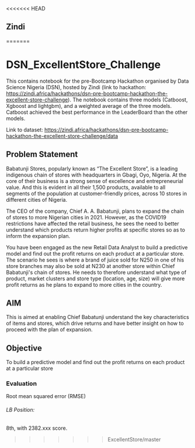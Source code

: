<<<<<<< HEAD
## Zindi
=======
# DSN_ExcellentStore_Challenge
This contains notebook for the pre-Bootcamp Hackathon organised by Data Science Nigeria (DSN), hosted by Zindi (link to hackathon: https://zindi.africa/hackathons/dsn-pre-bootcamp-hackathon-the-excellent-store-challenge). The notebook contains three models (Catboost, Xgboost and lightgbm), and a weighted average of the three models.
Catboost achieved the best performance in the LeaderBoard than the other models.

Link to dataset: https://zindi.africa/hackathons/dsn-pre-bootcamp-hackathon-the-excellent-store-challenge/data

## Problem Statement
Babatunji Stores, popularly known as “The Excellent Store”, is a leading indigenous chain of stores with headquarters in Gbagi, Oyo, Nigeria. At the core of their business is a strong sense of excellence and entrepreneurial value. And this is evident in all their 1,500 products, available to all segments of the population at customer-friendly prices, across 10 stores in different cities of Nigeria.

The CEO of the company, Chief A. A. Babatunji, plans to expand the chain of stores to more Nigerian cities in 2021. However, as the COVID19 restrictions have affected the retail business, he sees the need to better understand which products return higher profits at specific stores so as to inform the expansion plan.

You have been engaged as the new Retail Data Analyst to build a predictive model and find out the profit returns on each product at a particular store. The scenario he sees is where a brand of juice sold for N250 in one of his store branches may also be sold at N230 at another store within Chief Babatunji's chain of stores. He needs to therefore understand what type of product, market clusters and store type (location, age, size) will give more profit returns as he plans to expand to more cities in the country.

## AIM
This is aimed at enabling Chief Babatunji understand the key characteristics of items and stores, which drive returns and have better insight on how to proceed with the plan of expansion.

## Objective
To build a predictive model and find out the profit returns on each product at a particular store

### Evaluation
Root mean squared error (RMSE)
###### LB Position: 
8th, with 2382.xxx score.
>>>>>>> ExcellentStore/master
